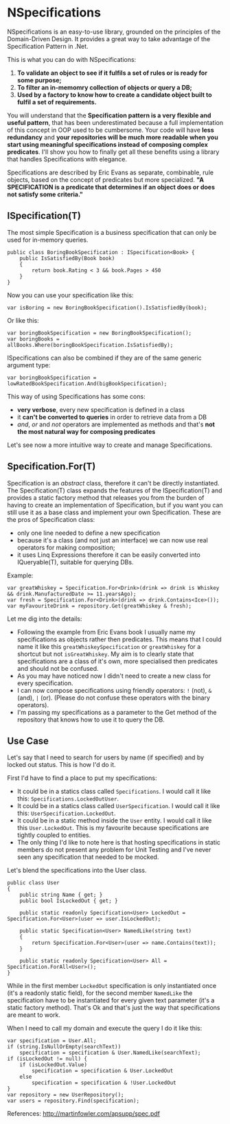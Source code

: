 NSpecifications
====

NSpecifications is an easy-to-use library, grounded on the principles of the  Domain-Driven Design. It provides a great way to take advantage of the Specification Pattern in .Net.

This is what you can do with NSpecifications:

 1. **To validate an object to see if it fulfils a set of rules or is ready for some purpose;**
 2. **To filter an in-memomry collection of objects or query a DB;**
 3. **Used by a factory to know how to create a candidate object built to fulfil a set of requirements.**

You will understand that the **Specification pattern is a very flexible and useful pattern**, that has been underestimated because a full implementation of this concept in OOP used to be cumbersome. Your code will have **less redundancy** and **your repositories will be much more readable when you start using meaningful specifications instead of composing complex predicates**. I'll show you how to finally get all these benefits using a library that handles Specifications with elegance.

Specifications are described by Eric Evans as separate, combinable, rule objects, based on the concept of predicates but more specialized. **"A SPECIFICATION is a predicate that determines if an object does or does not satisfy some criteria."**

ISpecification(T)
--------------
The most simple Specification is a business specification that can only be used for in-memory queries. 

    public class BoringBookSpecification : ISpecification<Book> {
	    public IsSatisfiedBy(Book book)
	    {
		    return book.Rating < 3 && book.Pages > 450
	    }
    }

Now you can use your specification like this:

    var isBoring = new BoringBookSpecification().IsSatisfiedBy(book);

Or like this:

    var boringBookSpecification = new BoringBookSpecification();
    var boringBooks = allBooks.Where(boringBookSpecification.IsSatisfiedBy);

ISpecifications can also be combined if they are of the same generic argument type:

    var boringBookSpecification = lowRatedBookSpecification.And(bigBookSpecification);

This way of using Specifications has some cons:

 - **very verbose**, every new specification is defined in a class
 - it **can't be converted to queries** in order to retrieve data from a DB
 - *and*, *or* and *not* operators are implemented as methods and that's **not the most natural way for composing predicates** 

Let's see now a more intuitive way to create and manage Specifications.

## Specification.For(T) ##

Specification is an *abstract* class, therefore it can't be directly instantiated. The Specification(T) class expands the features of the ISpecification(T) and provides a static factory method that releases you from the burden of having to create an implementation of Specification, but if you want you can still use it as a base class and implement your own Specification. These are the pros of Specification class:

 - only one line needed to define a new specification
 - because it's a class (and not just an interface) we can now use real operators for making composition;
 - it uses Linq Expressions therefore it can be easily converted into IQueryable(T), suitable for querying DBs. 

Example:

    var greatWhiskey = Specification.For<Drink>(drink => drink is Whiskey && drink.ManufacturedDate >= 11.yearsAgo);
    var fresh = Specification.For<Drink>(drink => drink.Contains<Ice>());
    var myFavouriteDrink = repository.Get(greatWhiskey & fresh);
    
Let me dig into the details:

 - Following the example from Eric Evans book I usually name my  specifications as objects rather then predicates. This means that I could name it like this `greatWhiskeySpecification` or `greatWhiskey` for a shortcut but not `isGreatWhiskey`. My aim is to clearly state that specifications are a class of it's own, more specialised then predicates and should not be confused. 
 - As you may have noticed now I didn't need to create a new class for every specification.
 - I can now compose specifications using friendly operators: `!` (not), `&` (and), `|` (or). (Please do not confuse these operators with the binary operators).
 - I'm passing my specifications as a parameter to the Get method of the repository that knows how to use it to query the DB.

## Use Case ##

Let's say that I need to search for users by name (if specified) and by locked out status. This is how I'd do it.

First I'd have to find a place to put my specifications: 

 - It could be in a statics class called `Specifications`. I would call it like this: `Specifications.LockedOutUser`.   
 - It could be in a statics class called `UserSpecification`. I would call it like this: `UserSpecification.LockedOut`.  
 - It could be in a static method inside the `User` entity. I would call it like this `User.LockedOut`. This is my favourite because  specifications are tightly coupled to entities. 
 - The only thing I'd like to note here is that hosting specifications in static members do not present any problem for Unit Testing and I've never seen any specification that needed to be mocked.

Let's blend the specifications into the User class.

    public class User 
    {
	    public string Name { get; }
	    public bool IsLockedOut { get; }
	    
	    public static readonly Specification<User> LockedOut = Specification.For<User>(user => user.IsLockedOut);  
	    
	    public static Specification<User> NamedLike(string text) 
	    {
		    return Specification.For<User>(user => name.Contains(text));
	    }
		
		public static readonly Specification<User> All = Specification.ForAll<User>();  
    }

While in the first member `LockedOut` specification is only instantiated once (it's a readonly static field), for the second member `NamedLike` the specification have to be instantiated for every given text parameter (it's a static factory method). That's Ok and that's just the way that specifications are meant to work.

When I need to call my domain and execute the query I do it like this:

    var specification = User.All;
    if (string.IsNullOrEmpty(searchText))
	    specification = specification & User.NamedLike(searchText);
	if (isLockedOut != null) {
	    if (isLockedOut.Value)
		    specification = specification & User.LockedOut
		else
			specification = specification & !User.LockedOut 
	}
	var repository = new UserRepository();
    var users = repository.Find(specification);




 





References:
http://martinfowler.com/apsupp/spec.pdf

